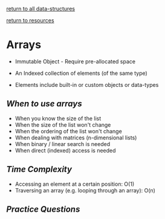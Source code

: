 ---
---
[return to all data-structures](data-structures)

[return to resources](resources)

# Arrays
    
*   Immutable Object - Require pre-allocated space

*   An Indexed collection of elements (of the same type)

*   Elements include built-in or custom objects or data-types

## *When to use arrays*

*   When you know the size of the list
*   When the size of the list won't change
*   When the ordering of the list won't change
*   When dealing with matrices (n-dimensional lists)
*   When binary / linear search is needed
*   When direct (indexed) access is needed

## *Time Complexity*
* Accessing an element at a certain position: O(1)
* Traversing an array (e.g. looping through an array): O(n)

## *Practice Questions*
